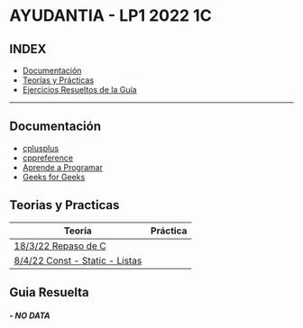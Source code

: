 # AYUDANTIA - LP1 2022 1C
## INDEX
* [Documentación](#documentación)
* [Teorías y Prácticas](#teorias-y-practicas) 
* [Ejercicios Resueltos de la Guía](#guia-resuelta)
---

## Documentación
* [cplusplus](https://www.cplusplus.com/reference/)
* [cppreference](https://en.cppreference.com/w/cpp)
* [Aprende a Programar](https://www.aprendeaprogramar.com/referencia/index.php)
* [Geeks for Geeks](https://www.geeksforgeeks.org/c-plus-plus/?ref=shm)

## Teorias y Practicas
| Teoría         | Práctica       |
|----------------|----------------|
| [18/3/22 Repaso de C](RepasoDeC/punteros.md) |  |
| [8/4/22 Const - Static - Listas](Clase_Const_Static_Listas/Const_Static_List.md) |  |

## Guia Resuelta
##### - NO DATA